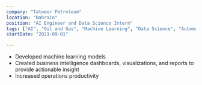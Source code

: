 ```yaml
---
company: "Tatweer Petroleum"
location: "Bahrain"
position: "AI Engineer and Data Science Intern"
tags: ["AI", "Oil and Gas", "Machine Learning", "Data Science", "Automation", "SCADA"]
startDate: "2021-09-01"

---
```


- Developed machine learning models
- Created business intelligence dashboards, visualizations, and reports to provide actionable insight
- Increased operations productivity
